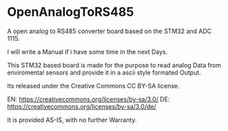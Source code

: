 # OpenAnalogToRS485
A open analog to RS485 converter board based on the STM32 and ADC 1115.

I will write a Manual if i have some time in the next Days.

This STM32 based board is made for the purpose to read analog Data from enviromental sensors and provide it in a ascii style formated Output.

Its released under the Creative Commons CC BY-SA license. 

EN: https://creativecommons.org/licenses/by-sa/3.0/
DE: https://creativecommons.org/licenses/by-sa/3.0/de/

It is provided AS-IS, with no further Warranty. 
